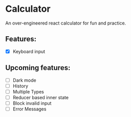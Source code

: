 # Calculator

An over-engineered react calculator for fun and practice.

## Features:

- [x] Keyboard input

## Upcoming features:

- [ ] Dark mode
- [ ] History
- [ ] Multiple Types
- [ ] Reducer based inner state
- [ ] Block invalid input
- [ ] Error Messages
